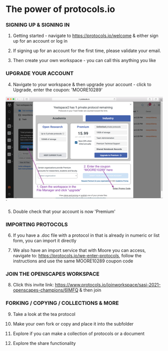 # The power of protocols.io



### SIGNING UP & SIGNING IN

1. Getting started - navigate to https://protocols.io/welcome & either sign up for an account or log in

2. If signing up for an account for the first time, please validate your email.

3. Then create your own workspace - you can call this anything you like


### UPGRADE YOUR ACCOUNT

4. Navigate to your workspace & then upgrade your account - click to Upgrade, enter the coupon: 'MOORE10289' 

![how to uprade](Upgrade.png)`

5. Double check that your account is now 'Premium'


### IMPORTING PROTOCOLS

6. If you have a .doc file with a protocol in that is already in numeric or list form, you can import it directly

7. We also have an import service that with Moore you can access, navigate to: https://protocols.io/we-enter-protocols, follow the instructions and use the same MOORE10289 coupon code


### JOIN THE OPENSCAPES WORKSPACE

8. Click this invite link: https://www.protocols.io/joinworkspace/sasi-2021-openscapes-champions/6IMFQ & then join


### FORKING / COPYING / COLLECTIONS & MORE

9. Take a look at the tea protocol 

10. Make your own fork or copy and place it into the subfolder

11. Explore if you can make a collection of protocols or a document

12. Explore the share functionality
